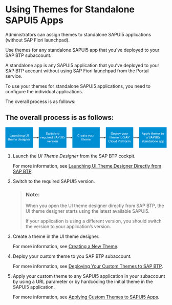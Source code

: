 <!-- loio42135d6d82fe42abb93fdfca589ac5f0 -->

# Using Themes for Standalone SAPUI5 Apps

Administrators can assign themes to standalone SAPUI5 applications \(without SAP Fiori launchpad\).

Use themes for any standalone SAPUI5 app that you've deployed to your SAP BTP subaccount.

A standalone app is any SAPUI5 application that you’ve deployed to your SAP BTP account without using SAP Fiori launchpad from the Portal service.

To use your themes for standalone SAPUI5 applications, you need to configure the individual applications.

The overall process is as follows:



<a name="loio42135d6d82fe42abb93fdfca589ac5f0__section_gyv_y1v_c2b"/>

## The overall process is as follows:

![](images/Use_Case_Scenario_2_-_HCP_Cockpit_3c37f44.png)

1.  Launch the *UI Theme Designer* from the SAP BTP cockpit.

    For more information, see [Launching UI Theme Designer Directly from SAP BTP](launching-ui-theme-designer-directly-from-sap-btp-2761ea4.md).

2.  Switch to the required SAPUI5 version.

    > ### Note:  
    > When you open the UI theme designer directly from SAP BTP, the UI theme designer starts using the latest available SAPUI5.
    > 
    > If your application is using a different version, you should switch the version to your application’s version.

3.  Create a theme in the UI theme designer.

    For more information, see [Creating a New Theme](creating-a-new-theme-f987d5f.md).

4.  Deploy your custom theme to you SAP BTP subaccount.

    For more information, see [Deploying Your Custom Themes to SAP BTP](deploying-your-custom-themes-to-sap-btp-e07be57.md).

5.  Apply your custom theme to any SAPUI5 application in your subaccount by using a URL parameter or by hardcoding the initial theme in the SAPUI5 application.

    For more information, see [Applying Custom Themes to SAPUI5 Apps](applying-custom-themes-to-sapui5-apps-93d5eb0.md).


